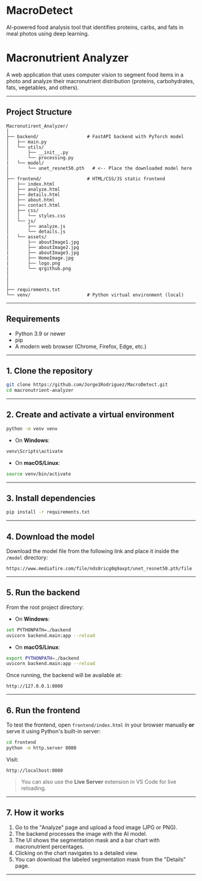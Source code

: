 # MacroDetect
AI-powered food analysis tool that identifies proteins, carbs, and fats in meal photos using deep learning.

# Macronutrient Analyzer

A web application that uses computer vision to segment food items in a photo and analyze their macronutrient distribution (proteins, carbohydrates, fats, vegetables, and others).

---

## Project Structure

```
Macronutirent_Analyzer/
│
├── backend/                  # FastAPI backend with PyTorch model
│   ├── main.py
│   └── utils/
│       ├── __init__.py
│       └── processing.py
|   └── model/
|       └── unet_resnet50.pth   # <-- Place the downloaded model here
│
├── frontend/                 # HTML/CSS/JS static frontend
│   ├── index.html
│   ├── analyze.html
│   ├── details.html
│   ├── about.html
│   ├── contact.html
│   ├── css/
│   │   └── styles.css
│   └── js/
│       ├── analyze.js
│       └── details.js
|   └── assets/
│       ├── aboutImage1.jpg
│       ├── aboutImage2.jpg
|       ├── aboutImage3.jpg
|       ├── HomeImage.jpg
|       ├── logo.png
|       └── qrgithub.png
│
|
│
├── requirements.txt
└── venv/                     # Python virtual environment (local)
```

---

## Requirements

- Python 3.9 or newer
- pip
- A modern web browser (Chrome, Firefox, Edge, etc.)

---

## 1. Clone the repository

```bash
git clone https://github.com/Jorge1Rodriguez/MacroDetect.git
cd macronutrient-analyzer
```

---

## 2. Create and activate a virtual environment

```bash
python -m venv venv
```

- On **Windows**:

```bash
venv\Scripts\activate
```

- On **macOS/Linux**:

```bash
source venv/bin/activate
```

---

## 3. Install dependencies

```bash
pip install -r requirements.txt
```

---

## 4. Download the model

Download the model file from the following link and place it inside the `/model` directory:

```
https://www.mediafire.com/file/nds8ricg0q9axpt/unet_resnet50.pth/file
```

---

## 5. Run the backend

From the root project directory:

- On **Windows**:

```bash
set PYTHONPATH=./backend
uvicorn backend.main:app --reload
```

- On **macOS/Linux**:

```bash
export PYTHONPATH=./backend
uvicorn backend.main:app --reload
```

Once running, the backend will be available at:

```
http://127.0.0.1:8000
```

---

## 6. Run the frontend

To test the frontend, open `frontend/index.html` in your browser manually **or** serve it using Python's built-in server:

```bash
cd frontend
python -m http.server 8080
```

Visit:

```
http://localhost:8080
```

> You can also use the **Live Server** extension in VS Code for live reloading.

---

## 7. How it works

1. Go to the "Analyze" page and upload a food image (JPG or PNG).
2. The backend processes the image with the AI model.
3. The UI shows the segmentation mask and a bar chart with macronutrient percentages.
4. Clicking on the chart navigates to a detailed view.
5. You can download the labeled segmentation mask from the "Details" page.

---


